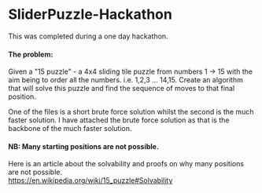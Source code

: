 # SliderPuzzle-Hackathon  
This was completed during a one day hackathon.

#### The problem:  
Given a "15 puzzle" - a 4x4 sliding tile puzzle from numbers 1 -> 15 with the aim being to order all the numbers. i.e. 1,2,3 ... 14,15. Create an algorithm that will solve this puzzle and find the sequence of moves to that final position.

One of the files is a short brute force solution whilst the second is the much faster solution. I have attached the brute force solution as that is the backbone of the much faster solution.

#### NB: Many starting positions are not possible.  
Here is an article about the solvability and proofs on why many positions are not possible.  
https://en.wikipedia.org/wiki/15_puzzle#Solvability
 
